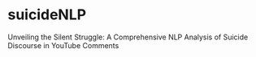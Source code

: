 # suicideNLP
Unveiling the Silent Struggle: A Comprehensive NLP Analysis of Suicide Discourse in YouTube Comments
